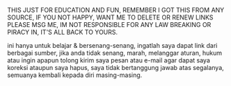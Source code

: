THIS JUST FOR EDUCATION AND FUN,
REMEMBER I GOT THIS FROM ANY SOURCE,
IF YOU NOT HAPPY, WANT ME TO DELETE OR RENEW LINKS PLEASE MSG ME,
IM NOT RESPONSIBLE FOR ANY LAW BREAKING OR PIRACY IN,
IT'S ALL BACK TO YOURS.

ini hanya untuk belajar & bersenang-senang,
ingatlah saya dapat link dari berbagai sumber,
jika anda tidak senang, marah, melanggar aturan, hukum atau ingin apapun tolong kirim saya pesan atau e-mail agar dapat saya koreksi ataupun saya hapus,
saya tidak bertanggung jawab atas segalanya,
semuanya kembali kepada diri masing-masing.
